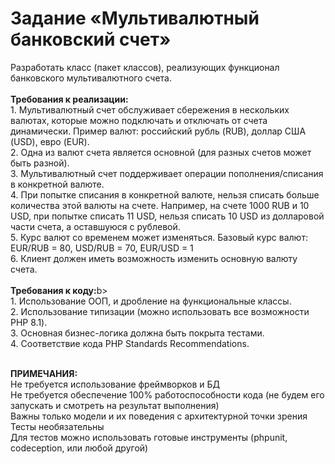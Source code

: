 <h1>Задание «Мультивалютный банковский счет»</h1>
Разработать класс (пакет классов), реализующих функционал банковского
мультивалютного счета.<br><br>
<b>Требования к реализации:</b><br>
1. Мультивалютный счет обслуживает сбережения в нескольких валютах, которые
можно подключать и отключать от счета динамически. Пример валют:
российский рубль (RUB), доллар США (USD), евро (EUR).<br>
2. Одна из валют счета является основной (для разных счетов может быть
разной).<br>
3. Мультивалютный счет поддерживает операции пополнения/списания в
конкретной валюте.<br>
4. При попытке списания в конкретной валюте, нельзя списать больше количества
этой валюты на счете. Например, на счете 1000 RUB и 10 USD, при попытке
списать 11 USD, нельзя списать 10 USD из долларовой части счета, а
оставшуюся с рублевой.<br>
5. Курс валют со временем может изменяться. Базовый курс валют: EUR/RUB =
80, USD/RUB = 70, EUR/USD = 1<br>
6. Клиент должен иметь возможность изменить основную валюту счета.<br><br>
<b>Требования к коду:</b>b><br>
1. Использование ООП, и дробление на функциональные классы.<br>
2. Использование типизации (можно использовать все возможности PHP 8.1).<br>
3. Основная бизнес-логика должна быть покрыта тестами.<br>
4. Соответствие кода PHP Standards Recommendations.<br><br>

<b>ПРИМЕЧАНИЯ:</b><br>
Не требуется использование фреймворков и БД<br>
Не требуется обеспечение 100% работоспособности кода (не будем его запускать и смотреть на результат выполнения)<br>
Важны только модели и их поведения с архитектурной точки зрения<br>
Тесты необязательны<br>
Для тестов можно использовать готовые инструменты (phpunit, codeception, или любой другой)<br>
